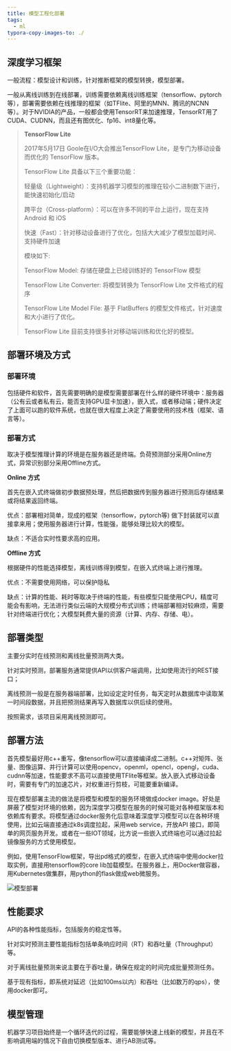 ```yaml
---
title: 模型工程化部署
tags:
  - ml
typora-copy-images-to: ./
---
```


## 深度学习框架

一般流程：模型设计和训练，针对推断框架的模型转换，模型部署。

一般从离线训练到在线部署，训练需要依赖离线训练框架（tensorflow、pytorch等），部署需要依赖在线推理的框架（如TFlite、阿里的MNN、腾讯的NCNN等）。对于NVIDIA的产品，一般都会使用TensorRT来加速推理，TensorRT用了CUDA、CUDNN，而且还有图优化、fp16、int8量化等。

> **TensorFlow Lite**
>
> 2017年5月17日 Goole在I/O大会推出TensorFlow Lite，是专门为移动设备而优化的 TensorFlow 版本。
>
> TensorFlow Lite 具备以下三个重要功能：
>
> 轻量级（Lightweight）：支持机器学习模型的推理在较小二进制数下进行，能快速初始化/启动
>
> 跨平台（Cross-platform）：可以在许多不同的平台上运行，现在支持 Android 和 iOS
>
> 快速（Fast）：针对移动设备进行了优化，包括大大减少了模型加载时间、支持硬件加速
>
> 模块如下:
>
> TensorFlow Model: 存储在硬盘上已经训练好的 TensorFlow 模型
>
> TensorFlow Lite Converter: 将模型转换为 TensorFlow Lite 文件格式的程序
>
> TensorFlow Lite Model File: 基于 FlatBuffers 的模型文件格式，针对速度和大小进行了优化。
>
> TensorFlow Lite 目前支持很多针对移动端训练和优化好的模型。

## 部署环境及方式

### 部署环境

包括硬件和软件，首先需要明确的是模型需要部署在什么样的硬件环境中：服务器（公有云或者私有云，能否支持GPU显卡加速），嵌入式，或者移动端；硬件决定了上面可以跑的软件系统，也就在很大程度上决定了需要使用的技术栈（框架、语言等）。

### 部署方式

取决于模型推理计算的环境是在服务器还是终端。负荷预测部分采用Online方式，异常识别部分采用Offline方式。

**Online 方式**

首先在嵌入式终端做初步数据预处理，然后把数据传到服务器进行预测后存储结果或将结果返回终端。

优点：部署相对简单，现成的框架（tensorflow，pytorch等) 做下封装就可以直接拿来用；使用服务器进行计算，性能强，能够处理比较大的模型。

缺点：不适合实时性要求高的应用。

**Offline 方式**

根据硬件的性能选择模型，离线训练得到模型，在嵌入式终端上进行推理。

优点：不需要使用网络，可以保护隐私

缺点：计算的性能、耗时等取决于终端的性能，有些模型只能使用CPU，精度可能会有影响，无法进行类似云端的大规模分布式训练；终端部署相对较麻烦，需要针对终端进行优化；大模型耗费大量的资源（计算、内存、存储、电）。

## 部署类型

主要分实时在线预测和离线批量预测两大类。

针对实时预测，部署服务通常提供API以供客户端调用，比如使用流行的REST接口；

离线预测一般是在服务器端部署，比如设定定时任务，每天定时从数据库中读取某一时间段数据，并且把预测结果再写入数据库以供后续的使用。

按照需求，该项目采用离线预测即可。

## 部署方法

首先模型最好用c++重写，像tensorflow可以直接编译成二进制。c++对矩阵、张量、图像运算、并行计算可以使用opencv，openml，opencl，opengl，cuda、cudnn等加速，性能要求不高可以直接使用TFlite等框架。放入嵌入式移动设备时，需要有专门的加速芯片，对权重进行剪枝，可能要重新编译。

现在模型部署主流的做法是将模型和模型的服务环境做成docker image。好处是屏蔽了模型对环境的依赖，因为深度学习模型在服务的时候可能对各种框架版本和依赖库有要求。将模型通过docker服务化后意味着深度学习模型可以在各种环境使用，比如云端直接通过k8s调度拉起，采用web service，开放API 接口，即简单的网页服务开发。或者在一些IOT领域，比方说一些嵌入式终端也可以通过拉起镜像服务的方式使用模型。

例如，使用TensorFlow框架，导出pd格式的模型，在嵌入式终端中使用docker拉取实例，直接用tensorflow的core lib加载模型。在服务器上，用Docker做容器，用Kubernetes做集群，用python的flask做成web微服务。

![模型部署](/home/ace/Desktop/github/acemyzoe.github.io/_posts/ML/模型部署.jpg)

## 性能要求

API的各种性能指标，包括服务的稳定性等。

针对实时预测主要性能指标包括单条响应时间（RT）和吞吐量（Throughput）等。

对于离线批量预测来说主要在于吞吐量，确保在规定的时间完成批量预测任务。

基于现有指标，即系统对延迟（比如100ms以内）和吞吐（比如数万的qps），使用docker即可。

## 模型管理

机器学习项目始终是一个循环迭代的过程，需要能够快速上线新的模型，并且在不影响调用端的情况下自由切换模型版本、进行AB测试等。